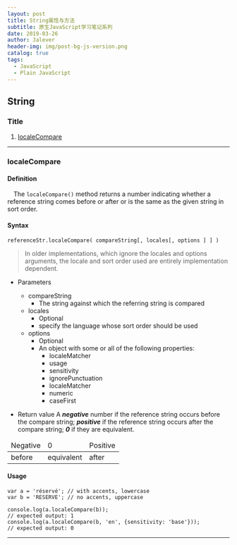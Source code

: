 ```yaml
---
layout: post
title: String属性与方法
subtitle: 原生JavaScript学习笔记系列
date: 2019-03-26
author: Jalever
header-img: img/post-bg-js-version.png
catalog: true
tags:
  - JavaScript
  - Plain JavaScript
---
```


## String

### Title
1. [localeCompare](#localeCompare)

---
### localeCompare
#### Definition
&ensp;&ensp;The `localeCompare()` method returns a number indicating whether a reference string comes before or after or is the same as the given string in sort order.

#### Syntax
`referenceStr.localeCompare( compareString[, locales[, options ] ] )`

> In older implementations, which ignore the locales and options arguments, the locale and sort order used are entirely implementation dependent.

* Parameters
    * compareString
        * The string against which the referring string is compared
    * locales
        * Optional
        * specify the language whose sort order should be used
    * options
        * Optional
        * An object with some or all of the following properties:
            * localeMatcher
            * usage
            * sensitivity   
            * ignorePunctuation
            * localeMatcher 
            * numeric 
            * caseFirst

* Return value
A ***negative*** number if the reference string occurs before the compare string; ***positive*** if the reference string occurs after the compare string; ***0*** if they are equivalent.
<table>
    <thead>
        <tr>
            <td>Negative</td>
            <td>0</td>
            <td>Positive</td>
        </tr>
    </thead>
    <tbody>
        <tr>
            <td>before</td>
            <td>equivalent</td>
            <td>after</td>
        </tr>
    </tbody>
</table>

#### Usage
```
var a = 'réservé'; // with accents, lowercase
var b = 'RESERVE'; // no accents, uppercase

console.log(a.localeCompare(b));
// expected output: 1
console.log(a.localeCompare(b, 'en', {sensitivity: 'base'}));
// expected output: 0
```
---